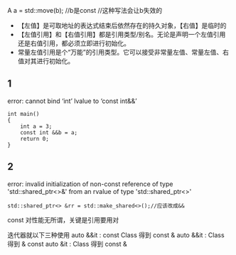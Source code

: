 A a = std::move(b); //b是const //这种写法会让b失效的
* 【左值】是可取地址的表达式结束后依然存在的持久对象，【右值】是临时的
* 【左值引用】和【右值引用】都是引用类型/别名。无论是声明一个左值引用还是右值引用，都必须立即进行初始化。
* 常量左值引用是个“万能”的引用类型。它可以接受非常量左值、常量左值、右值对其进行初始化。

## 1
error: cannot bind ‘int’ lvalue to ‘const int&&’
```
int main()
{
    int a = 3;
    const int &&b = a;
    return 0;
}
```
## 2
error: invalid initialization of non-const reference of type 'std::shared_ptr<>&' from an rvalue of type 'std::shared_ptr<>'
```
std::shared_ptr<> &rr = std::make_shared<>();//应该改成&&
```


const 对性能无所谓，关键是引用要用对

迭代器就以下三种使用
auto &&it : const Class 得到 const &
auto &&it : Class 得到 &
const auto &it : Class 得到 const &